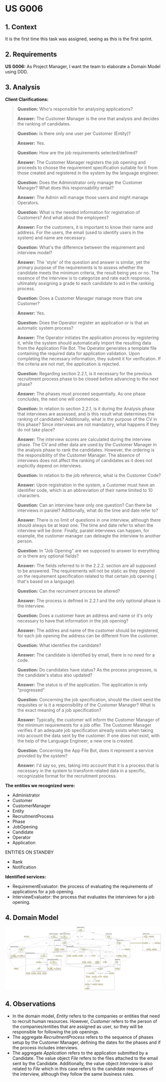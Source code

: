 # US G006

## 1. Context

It is the first time this task was assigned, seeing as this is the first sprint.

## 2. Requirements

**US G006:** As Project Manager, I want the team to elaborate a Domain Model using DDD.

## 3. Analysis

**Client Clarifications:**

> **Question:** Who's responsible for analysing applications?
>
> **Answer:** The Customer Manager is the one that analysis and decides the ranking of candidates.

> **Question:** Is there only one user per Customer (Entity)?
>
> **Answer:** Yes.

> **Question:** How are the job requirements selected/defined?
>
> **Answer:** The Customer Manager registers the job opening and proceeds to choose the requirement specification
> suitable for it from those created and registered in the system by the language engineer.

> **Question:** Does the Administrator only manage the Customer Manager? What does this responsability entail?
>
> **Answer:** The Admin will manage those users and might manage Operators.

> **Question:** What is the needed information for registration of Customers? And what about the employees?
>
> **Answer:** For the customers, it is important to know their name and address. For the users, the email (used to
> identify users in the system) and name are necessary.

> **Question:** What's the difference between the requirement and interview model?
>
> **Answer:** The 'style' of the question and answer is similar, yet the primary purpose of the requirements is to
> assess whether the candidate meets the minimum criteria, the result being yes or no. The essence of the interview is
> to
> categorize and rate each response, ultimately assigning a grade to each candidate to aid in the ranking process.

> **Question:** Does a Customer Manager manage more than one Customer?
>
> **Answer:** Yes.

> **Question:** Does the Operator register an application or is that an automatic system process?
>
> **Answer:** The Operator initiates the application process by registering it, while the system should automatically
> import the resulting data from the Application File Bot. The Operator generates a template file containing the
> required
> data for application validation. Upon completing the necessary information, they submit it for verification. If the
> criteria are not met, the application is rejected.

> **Question:** Regarding section 2.2.1, is it necessary for the previous recruitment process phase to be closed before
> advancing to the next phase?
>
> **Answer:** The phases must proceed sequentially. As one phase concludes, the next one will commence.

> **Question:** In relation to section 2.2.1, is it during the Analysis phase that interviews are assessed, and is this
> result what determines the ranking of candidates? Additionally, what is the purpose of the CV in this phase? Since
> interviews are not mandatory, what happens if they do not take place?
>
> **Answer:** The interview scores are calculated during the interview phase. The CV and other data are used by the
> Customer Manager in the analysis phase to rank the candidates. However, the ordering is the responsibility of the
> Customer Manager. The absence of interviews does not affect the ranking of candidates as it does not explicitly depend
> on interviews.

> **Question:** In relation to the job reference, what is the Customer Code?
>
> **Answer:** Upon registration in the system, a Customer must have an identifier code, which is an abbreviation of
> their name limited to 10 characters.

> **Question:** Can an interview have only one question? Can there be interviews in paralel? Adittionally, what do the
> time and date refer to?
>
> **Answer:** There is no limit of questions in one interview, although there should always be at least one. The time
> and date refer to when the interview will be done. Finally, paralel interviews can happen, for example, the customer
> manager can deleagte the interview to another person.

> **Question:** In "Job Opening" are we supposed to answer to everything or is there any optional fields?
>
> **Answer:** The fields referred to in the 2.2.2. section are all supposed to be answered. The requirements will not be
> static as they depend on the requirement specification related to that certain job opening ( that's based on a
> language).

> **Question:** Can the recruiment process be altered?
>
> **Answer:** The process is defined in 2.2.1 and the only optional phase is the interview.

> **Question:** Does a customer have an address and name or it's only necessary to have that information in the job
> opening?
>
> **Answer:** The addres and name of the customer should be registered, for each job opening the address can be
> different from the customer.

> **Question:** What identifies the candidate?
>
> **Answer:** The candidate is identified by email, there is no need for a code.

> **Question:** Do candidates have status? As the process progresses, is the candidate's status also updated?
>
> **Answer:** The status is of the application. The application is only "progressed"

> **Question:** Concerning the job specification, should the client send the requisites or is it a responsibility of the
> Customer Manager? What is the exact meaning of a job specification?
>
> **Answer:** Typically, the customer will inform the Customer Manager of the minimum requirements for a job offer. The
> Customer Manager verifies if an adequate job specification already exists when taking into account the data sent by
> the
> customer. If one does not exist, with the help of the Language Engineer, a new one is created.

> **Question:** Concerning the App File Bot, does it represent a service provided by the system?
>
> **Answer:** I'd say so, yes, taking into account that it is a process that is necessary in the system to transform
> related data in a specific, recognizable format for the recruitment process.

**The entities we recognized were:**

* Administrator
* Customer
* CustomerManager
* Entity
* RecruitmentProcess
* Phase
* JobOpening
* Candidate
* Operator
* Application

ENTITIES ON STANDBY
* Rank
* Notification

**Identified services:**

* RequirementEvaluator: the process of evaluating the requirements of applications for a job opening.
* InterviewEvaluator: the process that evaluates the interviews for a job opening.

## 4. Domain Model

![Domain Model](domain-model.svg)

## 4. Observations

+ In the domain model, _Entity_ refers to the companies or entities that need to recruit human resources. However,
  _Customer_ refers to the person of the companies/entities that are assigned as user, so they will be responsible for
  following the job openings.
+ The aggregate _RecruitmentProcess_ refers to the sequence of phases setup by the Customer Manager,
  defining the dates for the phases
  and if the process includes interviews.
+ The aggregate _Application_ refers to the application submitted by a Candidate. The value object _File_ refers to the
  files attached to the email sent by the Candidate. Additionally, the value object _Interview_ is also related to
  _File_ which in this case refers to the candidate responses of the interview, although they follow the same business rules.